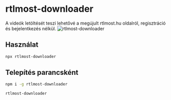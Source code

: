 # rtlmost-downloader
A videók letöltését teszi lehetővé a megújult rtlmost.hu oldalról, regisztráció és bejelentkezés nélkül.
![rtlmost-downloader](https://user-images.githubusercontent.com/14183614/35774652-0d553860-0976-11e8-99bc-b50a7344093d.gif)

## Használat
```sh
npx rtlmost-downloader
```

## Telepítés parancsként
```sh
npm i -g rtlmost-downloader

rtlmost-downloader
```
